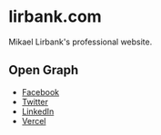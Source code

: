 # lirbank.com

Mikael Lirbank's professional website.

## Open Graph

- [Facebook](https://developers.facebook.com/tools/debug/?q=https%3A%2F%2Fwww.lirbank.com%2F)
- [Twitter](https://cards-dev.twitter.com/validator)
- [LinkedIn](https://www.linkedin.com/post-inspector/inspect/https:%2F%2Fwww.lirbank.com%2F)
- [Vercel](https://vercel.com/starmode/lirbank.com/Eru7C2tkTtxsqZLitBeiWokLXFQS/og)
